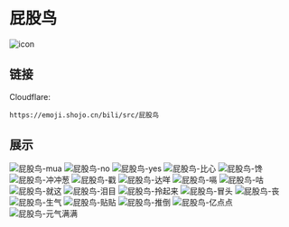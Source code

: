 # 屁股鸟
![icon](https://emoji.shojo.cn/bili/src/屁股鸟/icon.png)
## 链接
Cloudflare:
```
https://emoji.shojo.cn/bili/src/屁股鸟
```
## 展示
![屁股鸟-mua](https://emoji.shojo.cn/bili/src/屁股鸟/屁股鸟-mua.png)
![屁股鸟-no](https://emoji.shojo.cn/bili/src/屁股鸟/屁股鸟-no.png)
![屁股鸟-yes](https://emoji.shojo.cn/bili/src/屁股鸟/屁股鸟-yes.png)
![屁股鸟-比心](https://emoji.shojo.cn/bili/src/屁股鸟/屁股鸟-比心.png)
![屁股鸟-馋](https://emoji.shojo.cn/bili/src/屁股鸟/屁股鸟-馋.png)
![屁股鸟-冲冲葱](https://emoji.shojo.cn/bili/src/屁股鸟/屁股鸟-冲冲葱.png)
![屁股鸟-戳](https://emoji.shojo.cn/bili/src/屁股鸟/屁股鸟-戳.png)
![屁股鸟-达咩](https://emoji.shojo.cn/bili/src/屁股鸟/屁股鸟-达咩.png)
![屁股鸟-嗝](https://emoji.shojo.cn/bili/src/屁股鸟/屁股鸟-嗝.png)
![屁股鸟-咕](https://emoji.shojo.cn/bili/src/屁股鸟/屁股鸟-咕.png)
![屁股鸟-就这](https://emoji.shojo.cn/bili/src/屁股鸟/屁股鸟-就这.png)
![屁股鸟-泪目](https://emoji.shojo.cn/bili/src/屁股鸟/屁股鸟-泪目.png)
![屁股鸟-拎起来](https://emoji.shojo.cn/bili/src/屁股鸟/屁股鸟-拎起来.png)
![屁股鸟-冒头](https://emoji.shojo.cn/bili/src/屁股鸟/屁股鸟-冒头.png)
![屁股鸟-丧](https://emoji.shojo.cn/bili/src/屁股鸟/屁股鸟-丧.png)
![屁股鸟-生气](https://emoji.shojo.cn/bili/src/屁股鸟/屁股鸟-生气.png)
![屁股鸟-贴贴](https://emoji.shojo.cn/bili/src/屁股鸟/屁股鸟-贴贴.png)
![屁股鸟-推倒](https://emoji.shojo.cn/bili/src/屁股鸟/屁股鸟-推倒.png)
![屁股鸟-亿点点](https://emoji.shojo.cn/bili/src/屁股鸟/屁股鸟-亿点点.png)
![屁股鸟-元气满满](https://emoji.shojo.cn/bili/src/屁股鸟/屁股鸟-元气满满.png)
